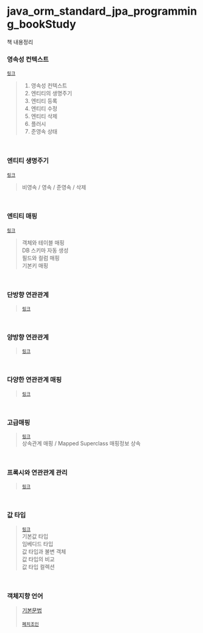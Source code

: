 # java_orm_standard_jpa_programming_bookStudy
책 내용정리
### 영속성 컨텍스트 
[`링크`](https://github.com/Kim-Gyuri/java_orm_standard_jpa_programming_bookStudy/blob/main/%EC%98%81%EC%86%8D%EC%84%B1%20%EC%BB%A8%ED%85%8D%EC%8A%A4%ED%8A%B8.md) <br>
> 1. 영속성 컨텍스트 <br>
> 2. 엔티티의 생명주기 <br>
> 3. 엔티티 등록 <br>
> 4. 엔티티 수정 <br>
> 5. 엔티티 삭제 <br>
> 6. 플러시 <br>
> 7. 준영속 상태 <br>

 <br>
 
### 엔티티 생명주기
[`링크`](https://github.com/Kim-Gyuri/java_orm_standard_jpa_programming_bookStudy/blob/main/%EC%97%94%ED%8B%B0%ED%8B%B0%20%EC%83%9D%EB%AA%85%EC%A3%BC%EA%B8%B0.md) <br>
> 비영속 / 영속 / 준영속 / 삭제

<br>

### 엔티티 매핑
[`링크`](https://github.com/Kim-Gyuri/java_orm_standard_jpa_programming_bookStudy/blob/main/%EC%97%94%ED%8B%B0%ED%8B%B0%20%EB%A7%A4%ED%95%91.md) <br>
> 객체와 테이블 매핑 <br>
> DB 스키마 자동 생성 <br>
> 필드와 컬럼 매핑 <br>
> 기본키 매핑 <br>

 <br>
 
### 단방향 연관관계
> [`링크`](https://github.com/Kim-Gyuri/java_orm_standard_jpa_programming_bookStudy/blob/main/%EB%8B%A8%EB%B0%A9%ED%96%A5%20%EC%97%B0%EA%B4%80%EA%B4%80%EA%B3%84.md) <br>

<br>

### 양방향 연관관계
> [`링크`](https://github.com/Kim-Gyuri/java_orm_standard_jpa_programming_bookStudy/blob/main/%EC%96%91%EB%B0%A9%ED%96%A5%20%EC%97%B0%EA%B4%80%EA%B4%80%EA%B3%84.md) <br>

<br>

### 다양한 연관관계 매핑
> [`링크`](https://github.com/Kim-Gyuri/java_orm_standard_jpa_programming_bookStudy/blob/main/%EB%8B%A4%EC%96%91%ED%95%9C%20%EC%97%B0%EA%B4%80%EA%B4%80%EA%B3%84%20%EB%A7%A4%ED%95%91.md) <br>

<br>

### 고급매핑
> [`링크`](https://github.com/Kim-Gyuri/java_orm_standard_jpa_programming_bookStudy/blob/main/%EA%B3%A0%EA%B8%89%EB%A7%A4%ED%95%91.md) <br>
> 상속관계 매핑 / Mapped Superclass 매핑정보 상속

<br>

### 프록시와 연관관계 관리
> [`링크`](https://github.com/Kim-Gyuri/java_orm_standard_jpa_programming_bookStudy/blob/main/%ED%94%84%EB%A1%9D%EC%8B%9C%EC%99%80%20%EC%97%B0%EA%B4%80%EA%B4%80%EA%B3%84%20%EA%B4%80%EB%A6%AC.md) <br>

<br>

### 값 타입
> [`링크`](https://github.com/Kim-Gyuri/java_orm_standard_jpa_programming_bookStudy/blob/main/%EA%B0%92%20%ED%83%80%EC%9E%85.md) <br>
> 기본값 타입<br>
> 임베디드 타입<br>
> 값 타입과 불변 객체<br>
> 값 타입의 비교<br>
> 값 타입 컬렉션<br>

<br>

### 객체지향 언어
> [기본문법](https://github.com/Kim-Gyuri/java_orm_standard_jpa_programming_bookStudy/blob/main/%EA%B0%9D%EC%B2%B4%EC%A7%80%ED%96%A5%20%EC%BF%BC%EB%A6%AC%20%EC%96%B8%EC%96%B4.md) <br>
> <br>
> [`페치조인`](https://github.com/Kim-Gyuri/java_orm_standard_jpa_programming_bookStudy/blob/main/%ED%8E%98%EC%B9%98%EC%A1%B0%EC%9D%B8.md) <br>
